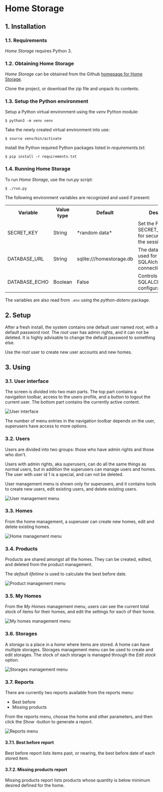 
# Home Storage

## 1. Installation

### 1.1. Requirements
*Home Storage* requires Python 3.

### 1.2. Obtaining Home Storage
*Home Storage* can be obtained from the Github [homepage for Home Storage](https://github.com/Peanhua/HomeStorage).

Clone the project, or download the zip file and unpack its contents.

### 1.3. Setup the Python environment
Setup a Python virtual environment using the *venv* Python module:

```$ python3 -m venv venv```

Take the newly created virtual environment into use:

```$ source venv/bin/activate```

Install the Python required Python packages listed in *requirements.txt*:

```$ pip install -r requirements.txt```

### 1.4. Running Home Storage
To run *Home Storage*, use the *run.py* script:

```$ ./run.py```

The following environment variables are recognized and used if present:
<table>
  <tr><th>Variable     </th><th>Value type</th><th>Default      </th><th>Description</th></tr>
  <tr><td>SECRET_KEY   </td><td>String    </td><td>*random data*</td><td>Set the Flask SECRET_KEY used for securely signing the session cookie.</td></tr>
  <tr><td>DATABASE_URL </td><td>String    </td><td>sqlite:///homestorage.db</td><td>The database URL used for SQLAlchemy connection.</td></tr>
  <tr><td>DATABASE_ECHO</td><td>Boolean   </td><td>False        </td><td>Controls the SQLALCHEMY_ECHO configuration.</td></tr>
</table>

The variables are also read from ```.env``` using the *python-dotenv* package.

    
## 2. Setup
After a fresh install, the system contains one default user named *root*, with a default password *root*. The *root* user has admin rights, and it can not be deleted. It is highly advisable to change the default password to something else.

Use the *root* user to create new user accounts and new homes.

    
## 3. Using

### 3.1. User interface
The screen is divided into two main parts. The top part contains a navigation toolbar, access to the users profile, and a button to logout the current user. The bottom part contains the currently active content.

![User interface](userinterface.png)

The number of menu entries in the navigation toolbar depends on the user, superusers have access to more options.
    
### 3.2. Users
Users are divided into two groups: those who have admin rights and those who don't.

Users with admin rights, aka *superusers*, can do all the same things as normal users, but in addition the superusers can manage users and homes. The user with user id 1 is a special, and can not be deleted.

User management menu is shown only for superusers, and it contains tools to create new users, edit existing users, and delete existing users.

![User management menu](users.png)

### 3.3. Homes
From the home management, a superuser can create new homes, edit and delete existing homes.

![Home management menu](homes.png)

### 3.4. Products
Products are shared amongst all the homes. They can be created, edited, and deleted from the product management.

The *default lifetime* is used to calculate the best before date.

![Product management menu](products.png)

### 3.5. My Homes
From the *My Homes* management menu, users can see the current total stock of items for their homes, and edit the settings for each of their home.

![My homes management menu](myhomes.png)

### 3.6. Storages
A *storage* is a place in a *home* where items are stored. A home can have multiple storages. Storages management menu can be used to create and edit storages. The stock of each storage is managed through the *Edit stock* option.

![Storages management menu](storages.png)

### 3.7. Reports
There are currently two reports available from the reports menu:
* Best before
* Missing products

From the reports menu, choose the home and other parameters, and then click the *Show* -button to generate a report.

![Reports menu](reports.png)

#### 3.7.1. Best before report
Best before report lists items past, or nearing, the best before date of each stored item.

#### 3.7.2. Missing products report
Missing products report lists products whose quantity is below minimum desired defined for the home.

